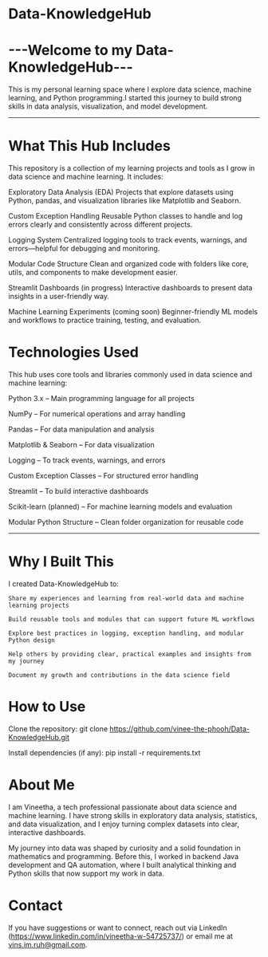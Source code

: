 # Data-KnowledgeHub

# ---Welcome to my Data-KnowledgeHub---

This is my personal learning space where I explore data science, machine learning, and Python programming.I started this journey to build strong skills in data analysis, visualization, and model development.

---

# What This Hub Includes

This repository is a collection of my learning projects and tools as I grow in data science and machine learning. It includes:

Exploratory Data Analysis (EDA) Projects that explore datasets using Python, pandas, and visualization libraries like Matplotlib and Seaborn.

Custom Exception Handling Reusable Python classes to handle and log errors clearly and consistently across different projects.

Logging System Centralized logging tools to track events, warnings, and errors—helpful for debugging and monitoring.

Modular Code Structure Clean and organized code with folders like core, utils, and components to make development easier.

Streamlit Dashboards (in progress) Interactive dashboards to present data insights in a user-friendly way.

Machine Learning Experiments (coming soon) Beginner-friendly ML models and workflows to practice training, testing, and evaluation.

# Technologies Used

This hub uses core tools and libraries commonly used in data science and machine learning:

Python 3.x – Main programming language for all projects

NumPy – For numerical operations and array handling

Pandas – For data manipulation and analysis

Matplotlib & Seaborn – For data visualization

Logging – To track events, warnings, and errors

Custom Exception Classes – For structured error handling

Streamlit – To build interactive dashboards

Scikit-learn (planned) – For machine learning models and evaluation

Modular Python Structure – Clean folder organization for reusable code

---

# Why I Built This

I created Data-KnowledgeHub to:

    Share my experiences and learning from real-world data and machine learning projects

    Build reusable tools and modules that can support future ML workflows

    Explore best practices in logging, exception handling, and modular Python design

    Help others by providing clear, practical examples and insights from my journey

    Document my growth and contributions in the data science field


# How to Use

Clone the repository:
   git clone https://github.com/vinee-the-phooh/Data-KnowledgeHub.git

Install dependencies (if any):
    pip install -r requirements.txt

# About Me
I am Vineetha, a tech professional passionate about data science and machine learning. I have strong skills in exploratory data analysis, statistics, and data visualization, and I enjoy turning complex datasets into clear, interactive dashboards.

My journey into data was shaped by curiosity and a solid foundation in mathematics and programming. Before this, I worked in backend Java development and QA automation, where I built analytical thinking and Python skills that now support my work in data.

# Contact
If you have suggestions or want to connect, reach out via LinkedIn (https://www.linkedin.com/in/vineetha-w-54725737/) or email me at vins.im.ruh@gmail.com.